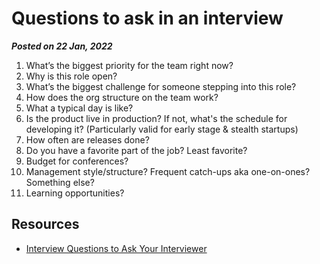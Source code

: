 # Questions to ask in an interview
**_Posted on 22 Jan, 2022_**

1. What’s the biggest priority for the team right now?
2. Why is this role open?
3. What’s the biggest challenge for someone stepping into this role?
4. How does the org structure on the team work?
5. What a typical day is like?
6. Is the product live in production? If not, what's the schedule for developing it? (Particularly valid for early stage & stealth startups)
7. How often are releases done?
8. Do you have a favorite part of the job? Least favorite?
9. Budget for conferences?
10. Management style/structure? Frequent catch-ups aka one-on-ones? Something else?
11. Learning opportunities?


## Resources
- [Interview Questions to Ask Your Interviewer](https://daveceddia.com/interview-questions-to-ask-company/?utm_content=197408362&utm_medium=social&utm_source=twitter&hss_channel=tw-4083531)

